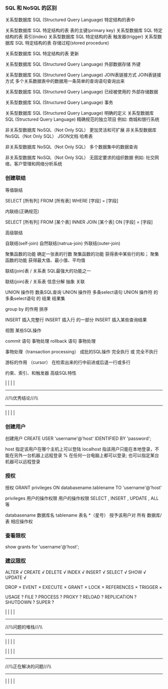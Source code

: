 ### SQL 和 NoSQL 的区别

关系型数据库 SQL (Structured Query Language)  <!-- 储存 --> 特定结构的表中


关系型数据库 SQL 特定结构的表 <!-- 可定义 --> 表的主键(primary key)
关系型数据库 SQL 特定结构的表 <!-- 可定义 --> 索引(index)
关系型数据库 SQL 特定结构的表 <!-- 可定义 --> 触发器(trigger)
关系型数据库 SQL 特定结构的表 <!-- 可定义 --> 存储过程(stored procedure)

关系型数据库 SQL 特定结构的表 <!-- 可以 --> 更新

关系型数据库 SQL (Structured Query Language) <!-- 可以 --> 外部数据存储 外键

关系型数据库 SQL (Structured Query Language)  <!-- 可以使用 --> JOIN表链接方式
JOIN表链接方式  <!-- 可以将 --> 多个关系数据表中的数据用一条简单的查询语句查询出来

关系型数据库 SQL (Structured Query Language)  <!-- 不允许删除 --> 已经被使用的 外部存储数据

关系型数据库 SQL (Structured Query Language)  <!-- 拥有 --> 事务


关系型数据库 SQL (Structured Query Language)  <!-- 是 --> 明确的定义
关系型数据库 SQL (Structured Query Language)  <!-- 适合 --> 精确规范的独立项目 例如: 商城和银行系统


非关系型数据库 NoSQL（Not Only SQL） <!-- 是 --> 更加灵活和可扩展
非关系型数据库 NoSQL（Not Only SQL） <!-- 是 --> JSON文档 哈希表

非关系型数据库 NoSQL（Not Only SQL） <!-- 暂未提供 --> 多个数据集中的数据查询

非关系型数据库 NoSQL（Not Only SQL） <!-- 适合 --> 无固定要求的组织数据  例如: 社交网络，客户管理和网络分析系统




### 创建联结

等值联结

SELECT [所有列] FROM [所有表] WHERE [字段] = [字段]

内联结(正确规范)

SELECT [所有列] FROM [某个表] INNER JOIN [某个表] ON [字段] = [字段]

高级联结

自联结(self-join) 自然联结(natrua-join) 外联结(outer-join) 




聚集函数的功能 <!-- 类似 --> 确定一张表的行数
聚集函数的功能 <!-- 类似 --> 获得表中某些行的和；
聚集函数的功能 <!-- 类似 --> 获得最大值、最小值、平均值




联结(join)表 / 关系表 <!-- 是 --> SQL最强大的功能之一

联结(join)表 / 关系表 <!-- 目的是设计 --> 信息分解 抽象 关联



UNION 操作符 <!-- 可以组合 --> 数条SQL查询
UNION 操作符 <!-- 可以使用 --> 多条select语句
UNION 操作符 的 多条select语句 的 结果 <!-- 可以组合 --> 结果集



group by 的作用 <!-- 是 --> 排序



INSERT <!-- 可以 --> 插入完整行
INSERT <!-- 可以 --> 插入行 的一部分
INSERT <!-- 可以 --> 插入某些查询结果


视图 <!-- 可以简化 --> 某些SQL操作

commit 语句 <!-- 可以管理 --> 事物处理
rollback 语句 <!-- 可以管理 --> 事物处理

事物处理（transaction processing） <!-- 可以确保 --> 成批的SQL操作 完全执行 或 完全不执行

游标的作用 （cursor） <!-- is --> 在检索出来的行中前进或后退一行或多行


约束、索引、和触发器 <!-- is --> 高级SQL特性


|
|
|
|
***
///\\\优秀结论///\\\
***
|
|
|
|

### 创建用户

创建用户 <!-- 是 --> CREATE USER 'username'@'host' IDENTIFIED BY 'password';

host  <!-- 是 -->  指定该用户在哪个主机上可以登陆
localhost <!-- 是 --> 指该用户只能在本地登录，不能在另外一台机器上远程登录
% <!-- 表示 --> 在任何一台电脑上都可以登录; 也可以指定某台机器可以远程登录

### 授权

授权 <!-- 是 --> GRANT privileges ON databasename.tablename TO 'username'@'host'

privileges <!-- 是 --> 用户的操作权限
用户的操作权限 <!-- 有 --> SELECT , INSERT , UPDATE , ALL 等

databasename <!-- 是 --> 数据库名
tablename <!-- 是 --> 表名
*（星号）  <!-- 表示 --> 授予该用户对 所有 数据库/表 相应操作权

### 查看限权

show grants for 'username'@'host';


### [建议限权](https://dev.mysql.com/doc/refman/5.7/en/privileges-provided.html)

ALTER √
CREATE √
DELETE √
INDEX √
INSERT √
SELECT √
SHOW √
UPDATE √

DROP ×
EVENT ×
EXECUTE ×
GRANT ×
LOCK ×
REFERENCES ×
TRIGGER ×

USAGE ?
FILE ?
PROCESS ?
PROXY ?
RELOAD ?
REPLICATION ?
SHUTDOWN ?
SUPER ?









|
|
|
|
***
///\\\问题的堆栈///\\\
***
|
|
|
|






















|
|
|
|
***
///\\\正在解决的问题///\\\
***
|
|
|
|





















